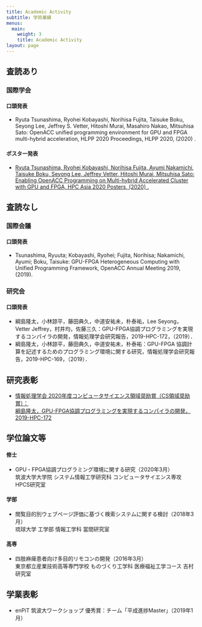```yaml
---
title: Academic Activity
subtitle: 学術業績
menus:
  main:
    weight: 3
    title: Academic Activity
layout: page
---
```


## 査読あり
### 国際学会
#### 口頭発表
- Ryuta Tsunashima, Ryohei Kobayashi, Norihisa Fujita, Taisuke Boku, Seyong Lee, Jeffrey S. Vetter, Hitoshi Murai, Masahiro Nakao, Mitsuhisa Sato: OpenACC unified programming environment for GPU and FPGA multi-hybrid acceleration, HLPP 2020 Proceedings, HLPP 2020, (2020) .

#### ポスター発表
- [Ryuta Tsunashima, Ryohei Kobayashi, Norihisa Fujita, Ayumi Nakamichi, Taisuke Boku, Seyong Lee, Jeffrey Vetter, Hitoshi Murai, Mitsuhisa Sato: Enabling OpenACC Programming on Multi-hybrid Accelerated Cluster with GPU and FPGA, HPC Asia 2020 Posters, (2020) .](http://sighpc.ipsj.or.jp/HPCAsia2020/hpcasia2020_posters/poster_36.pdf)

## 査読なし
### 国際会議
#### 口頭発表
- Tsunashima, Ryuuta; Kobayashi, Ryohei; Fujita, Norihisa; Nakamichi, Ayumi; Boku, Taisuke: GPU-FPGA Heterogeneous Computing with Unified Programming Framework, OpenACC Annual Meeting 2019, (2019).

### 研究会
#### 口頭発表

- 綱島隆太，小林諒平，藤田典久，中道安祐未，朴泰祐，Lee Seyong，Vetter Jeffrey，村井均，佐藤三久：GPU-FPGA協調プログラミングを実現するコンパイラの開発，情報処理学会研究報告，2019-HPC-172，（2019）．
- 綱島隆太，小林諒平，藤田典久，中道安祐未，朴泰祐：GPU-FPGA 協調計算を記述するためのプログラミング環境に関する研究，情報処理学会研究報告，2019-HPC-169，（2019）．

## 研究表彰
- [情報処理学会 2020年度コンピュータサイエンス領域奨励賞（CS領域奨励賞）：  
綱島隆太，GPU-FPGA協調プログラミングを実現するコンパイラの開発，2019-HPC-172](https://www.ipsj.or.jp/award/cs-awardee-2020.html)

## 学位論文等
#### 修士
- GPU・FPGA協調プログラミング環境に関する研究（2020年3月）  
筑波大学大学院 システム情報工学研究科 コンピュータサイエンス専攻 HPCS研究室

#### 学部
- 閲覧目的別ウェブページ評価に基づく検索システムに関する検討（2018年3月）  
琉球大学 工学部 情報工学科 當間研究室

#### 高専
- 四肢麻痺患者向け多目的リモコンの開発（2016年3月）  
東京都立産業技術高等専門学校 ものづくり工学科 医療福祉工学コース 吉村研究室

## 学業表彰
- enPiT 筑波大ワークショップ 優秀賞：チーム「平成進捗Master」（2019年1月）